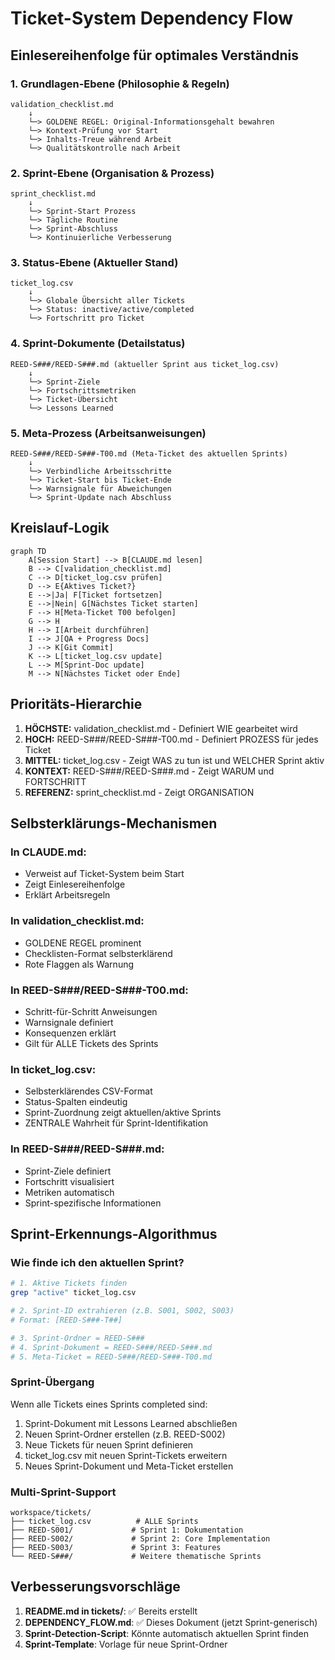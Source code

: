 # Ticket-System Dependency Flow

## Einlesereihenfolge für optimales Verständnis

### 1. Grundlagen-Ebene (Philosophie & Regeln)
```
validation_checklist.md
    ↓
    └─> GOLDENE REGEL: Original-Informationsgehalt bewahren
    └─> Kontext-Prüfung vor Start
    └─> Inhalts-Treue während Arbeit
    └─> Qualitätskontrolle nach Arbeit
```

### 2. Sprint-Ebene (Organisation & Prozess)
```
sprint_checklist.md
    ↓
    └─> Sprint-Start Prozess
    └─> Tägliche Routine
    └─> Sprint-Abschluss
    └─> Kontinuierliche Verbesserung
```

### 3. Status-Ebene (Aktueller Stand)
```
ticket_log.csv
    ↓
    └─> Globale Übersicht aller Tickets
    └─> Status: inactive/active/completed
    └─> Fortschritt pro Ticket
```

### 4. Sprint-Dokumente (Detailstatus)
```
REED-S###/REED-S###.md (aktueller Sprint aus ticket_log.csv)
    ↓
    └─> Sprint-Ziele
    └─> Fortschrittsmetriken
    └─> Ticket-Übersicht
    └─> Lessons Learned
```

### 5. Meta-Prozess (Arbeitsanweisungen)
```
REED-S###/REED-S###-T00.md (Meta-Ticket des aktuellen Sprints)
    ↓
    └─> Verbindliche Arbeitsschritte
    └─> Ticket-Start bis Ticket-Ende
    └─> Warnsignale für Abweichungen
    └─> Sprint-Update nach Abschluss
```

## Kreislauf-Logik

```mermaid
graph TD
    A[Session Start] --> B[CLAUDE.md lesen]
    B --> C[validation_checklist.md]
    C --> D[ticket_log.csv prüfen]
    D --> E{Aktives Ticket?}
    E -->|Ja| F[Ticket fortsetzen]
    E -->|Nein| G[Nächstes Ticket starten]
    F --> H[Meta-Ticket T00 befolgen]
    G --> H
    H --> I[Arbeit durchführen]
    I --> J[QA + Progress Docs]
    J --> K[Git Commit]
    K --> L[ticket_log.csv update]
    L --> M[Sprint-Doc update]
    M --> N[Nächstes Ticket oder Ende]
```

## Prioritäts-Hierarchie

1. **HÖCHSTE:** validation_checklist.md - Definiert WIE gearbeitet wird
2. **HOCH:** REED-S###/REED-S###-T00.md - Definiert PROZESS für jedes Ticket
3. **MITTEL:** ticket_log.csv - Zeigt WAS zu tun ist und WELCHER Sprint aktiv
4. **KONTEXT:** REED-S###/REED-S###.md - Zeigt WARUM und FORTSCHRITT
5. **REFERENZ:** sprint_checklist.md - Zeigt ORGANISATION

## Selbsterklärungs-Mechanismen

### In CLAUDE.md:
- Verweist auf Ticket-System beim Start
- Zeigt Einlesereihenfolge
- Erklärt Arbeitsregeln

### In validation_checklist.md:
- GOLDENE REGEL prominent
- Checklisten-Format selbsterklärend
- Rote Flaggen als Warnung

### In REED-S###/REED-S###-T00.md:
- Schritt-für-Schritt Anweisungen
- Warnsignale definiert
- Konsequenzen erklärt
- Gilt für ALLE Tickets des Sprints

### In ticket_log.csv:
- Selbsterklärendes CSV-Format
- Status-Spalten eindeutig
- Sprint-Zuordnung zeigt aktuellen/aktive Sprints
- ZENTRALE Wahrheit für Sprint-Identifikation

### In REED-S###/REED-S###.md:
- Sprint-Ziele definiert
- Fortschritt visualisiert
- Metriken automatisch
- Sprint-spezifische Informationen

## Sprint-Erkennungs-Algorithmus

### Wie finde ich den aktuellen Sprint?

```bash
# 1. Aktive Tickets finden
grep "active" ticket_log.csv

# 2. Sprint-ID extrahieren (z.B. S001, S002, S003)
# Format: [REED-S###-T##]

# 3. Sprint-Ordner = REED-S###
# 4. Sprint-Dokument = REED-S###/REED-S###.md
# 5. Meta-Ticket = REED-S###/REED-S###-T00.md
```

### Sprint-Übergang

Wenn alle Tickets eines Sprints completed sind:
1. Sprint-Dokument mit Lessons Learned abschließen
2. Neuen Sprint-Ordner erstellen (z.B. REED-S002)
3. Neue Tickets für neuen Sprint definieren
4. ticket_log.csv mit neuen Sprint-Tickets erweitern
5. Neues Sprint-Dokument und Meta-Ticket erstellen

### Multi-Sprint-Support

```
workspace/tickets/
├── ticket_log.csv          # ALLE Sprints
├── REED-S001/             # Sprint 1: Dokumentation
├── REED-S002/             # Sprint 2: Core Implementation
├── REED-S003/             # Sprint 3: Features
└── REED-S###/             # Weitere thematische Sprints
```

## Verbesserungsvorschläge

1. **README.md in tickets/**: ✅ Bereits erstellt
2. **DEPENDENCY_FLOW.md**: ✅ Dieses Dokument (jetzt Sprint-generisch)
3. **Sprint-Detection-Script**: Könnte automatisch aktuellen Sprint finden
4. **Sprint-Template**: Vorlage für neue Sprint-Ordner